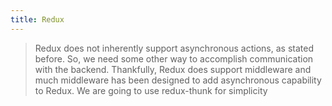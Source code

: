 ```yaml
---
title: Redux
---
```


> Redux does not inherently support asynchronous actions, as stated before. So, we need some other way to accomplish communication with the backend. Thankfully, Redux does support middleware and much middleware has been designed to add asynchronous capability to Redux. We are going to use redux-thunk for simplicity